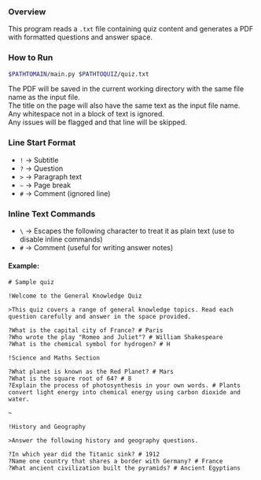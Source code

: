 ### Overview
This program reads a `.txt` file containing quiz content and generates a PDF with formatted questions and answer space.

### How to Run
```bash
$PATHTOMAIN/main.py $PATHTOQUIZ/quiz.txt
```

The PDF will be saved in the current working directory with the same file name as the input file.  
The title on the page will also have the same text as the input file name.  
Any whitespace not in a block of text is ignored.  
Any issues will be flagged and that line will be skipped.  

### Line Start Format
- `!` → Subtitle  
- `?` → Question  
- `>` → Paragraph text  
- `~` → Page break  
- `#` → Comment (ignored line)  

### Inline Text Commands
- `\` → Escapes the following character to treat it as plain text (use to disable inline commands)  
- `#` → Comment (useful for writing answer notes)  

#### Example:
```
# Sample quiz

!Welcome to the General Knowledge Quiz

>This quiz covers a range of general knowledge topics. Read each question carefully and answer in the space provided.

?What is the capital city of France? # Paris
?Who wrote the play "Romeo and Juliet"? # William Shakespeare
?What is the chemical symbol for hydrogen? # H

!Science and Maths Section

?What planet is known as the Red Planet? # Mars
?What is the square root of 64? # 8
?Explain the process of photosynthesis in your own words. # Plants convert light energy into chemical energy using carbon dioxide and water.

~

!History and Geography

>Answer the following history and geography questions.

?In which year did the Titanic sink? # 1912
?Name one country that shares a border with Germany? # France
?What ancient civilization built the pyramids? # Ancient Egyptians
```